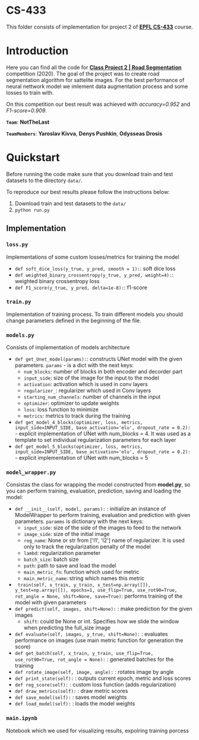 # CS-433
This folder consists of implementation for project 2 of [**EPFL CS-433**](https://edu.epfl.ch/coursebook/en/machine-learning-CS-433) course.

# Introduction
Here you can find all the code for [**Class Project 2 | Road Segmentation**](https://www.aicrowd.com/challenges/epfl-ml-road-segmentation) competition (2020). The goal of the project was to create road segmentation algorithm for sattelite images. For the best performance of neural nettwork model we imlement data augmentation process and some losses to train with.

On this competition our best result was achieved with *accuracy=0.952* and *F1-score=0.909*.

**`Team`**: **NotTheLast**

**`TeamMembers`**: **Yaroslav Kivva**, **Denys Pushkin**, **Odysseas Drosis**

# Quickstart
Before running the code make sure that you download train and test datasets to the directory ```data/```.

To reproduce our best results please follow the instructions below:
1. Download train and test datasets to the ```data/```
2. ```python run.py```

## Implementation

### **`loss.py`**
Implementations of some custom losses/metrics for training the model
- ```def soft_dice_loss(y_true, y_pred, smooth = 1):```: soft dice loss
- ```def weighted_binary_crossentropy(y_true, y_pred, weight=4):```: weighted binary crossentropy loss
- ```def F1_score(y_true, y_pred, delta=1e-8):```: f1-score

### **`train.py`**
Implementation of training process. To train different models you should change parameters defined in the beginning of the file.

### **`models.py`**
Consists of implementation of models architecture
- ```def get_Unet_model(params):```: constructs UNet model with the given parameters. ```params``` - is a dict with the next keys:
  - ```num_blocks```: number of blocks in both encoder and decorder part
  - ```input_side```: size of the image for the input to the model
  - ```activation```: activation which is used in conv layers
  - ```regularizer_```: regularizer which used in Conv layers
  - ```starting_num_channels```: number of channels in the input
  - ```optimizer```: optimizer to update weights
  - ```loss```: loss function to minimize
  - ```metrics```: metrics to track during the training
- ```def get_model_4_blocks(optimizer, loss, metrics, input_side=INPUT_SIDE, base_activation='elu', dropout_rate = 0.2):``` - explicit implementation of UNet with num_blocks = 4. It was used as a template to set individual regularization parameters for each layer
- ```def get_model_5_blocks(optimizer, loss, metrics, input_side=INPUT_SIDE, base_activation='elu', dropout_rate = 0.2):``` - explicit implementation of UNet with num_blocks = 5



### **`model_wrapper.py`**
Consistas the class for wrapping the model constructed from **model.py**, so you can perform training, evaluation, prediction, saving and loading the model:
- ```def __init__(self, model, params):``` : initialize an instance of ModelWrapper to perform training, evaluation and prediction with given parameters. ```paramms``` is dictionary with the next keys: 
  - ```input_side```: size of the side of the images to feed to the network
  - ```image_side```: size of the initial image
  - ```reg_name```: None or str from ['l1', 'l2'] name of regularizer. It is used only to track the regularization penalty of the model
  - ```lambd```: regularization parameter
  - ```batch_size```: batch size
  - ```path```: path to save and load the model
  - ```main_metric_fn```: function which used for metric
  - ```main_metric_name```: string which names this metric
- ``` train(self, x_train, y_train, x_test=np.array([]), y_test=np.array([]), epochs=1, use_flip=True, use_rot90=True, rot_angle = None, shift=None, save=True)```: performs training of the model with given parameters
- ```def predict(self, images, shift=None):``` : make prediction for the given images
  - ```shift```: could be None or int. Specifies how we slide the window when predicting the full_size image
- ```def evaluate(self, images, y_true, shift=None):``` : evaluates performance on images (use main metric function for generation the score)
- ```def get_batch(self, x_train, y_train, use_flip=True, use_rot90=True, rot_angle = None):``` : generated batches for the training
- ```def rotate_image(self, image, angle):``` : rotates image by angle
- ```def print_state(self):``` : outputs current epoch, metric and loss scores
- ```def reg_score(self):``` : custom loss function (adds regularization)
- ```def draw_metrics(self):``` : draw metric scores
- ```def save_model(self):``` : saves model weights
- ```def load_model(self):``` : loads the model weights

### **`main.ipynb`**
Notebook which we used for visualizing results, expolring training porcess


